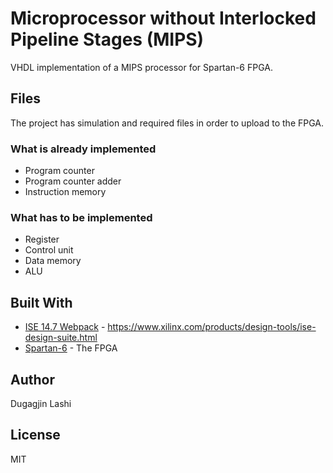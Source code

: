 # Microprocessor without Interlocked Pipeline Stages (MIPS)

VHDL implementation of a MIPS processor for Spartan-6 FPGA.

## Files

The project has simulation and required files in order to upload to the FPGA.

### What is already implemented

- Program counter
- Program counter adder
- Instruction memory

### What has to be implemented

- Register
- Control unit
- Data memory
- ALU

## Built With

* [ISE 14.7 Webpack](https://www.xilinx.com/) - https://www.xilinx.com/products/design-tools/ise-design-suite.html
* [Spartan-6](https://www.xilinx.com/products/silicon-devices/fpga/spartan-6.html) - The FPGA

## Author

Dugagjin Lashi

## License

MIT
